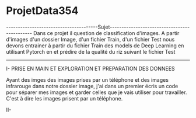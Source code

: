 # ProjetData354
---------------------------------------Sujet---------------------------------------------
Dans ce projet il question de classification d'images. A partir d'images d'un dossier Image, d'un fichier Train, d'un fichier Test nous devons entrainer à partir du fichier Train des models de Deep Learning en utilisant Pytorch en et prédire de la qualité du riz suivant le fichier Test

-----------------------------------------------------------------------------------------

I- PRISE EN MAIN ET EXPLORATION ET PREPARATION DES DONNEES

Ayant des imges des images prises par un téléphone et des images infrarouge dans notre dossier image, j'ai dans un premier écris un code pour séparer mes images et garder celles que je vais utiliser pour travailler. C'est à dire les images prisent par un téléphone.


II- 



